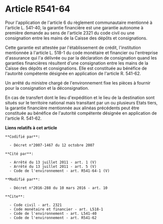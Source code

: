 # Article R541-64

Pour l'application de l'article 6 du règlement communautaire mentionné à l'article L. 541-40, la garantie financière est une
garantie autonome à première demande au sens de l'article 2321 du code civil ou une consignation entre les mains de la Caisse
des dépôts et consignations. 

Cette garantie est attestée par l'établissement de crédit, l'institution mentionnée à l'article L. 518-1 du code monétaire et
financier ou l'entreprise d'assurance qui l'a délivrée ou par la déclaration de consignation quand les garanties financières
résultent d'une consignation entre les mains de la Caisse des dépôts et consignations. Elle est constituée au bénéfice de
l'autorité compétente désignée en application de l'article R. 541-62. 

Un arrêté du ministre chargé de l'environnement fixe les pièces à fournir pour la consignation et la déconsignation.

En cas de transfert dont le lieu d'expédition et le lieu de la destination sont situés sur le territoire national mais
transitant par un ou plusieurs Etats tiers, la garantie financière mentionnée aux alinéas précédents peut être constituée au
bénéfice de l'autorité compétente désignée en application de l'article R. 541-62.

**Liens relatifs à cet article**

	**Codifié par**:

	  - Décret n°2007-1467 du 12 octobre 2007

	**Cité par**:

	  - Arrêté du 13 juillet 2011 - art. 1 (V)
	  - Arrêté du 13 juillet 2011 - art. 5 (V)
	  - Code de l'environnement - art. R541-64-1 (V)

	**Modifié par**:

	  - Décret n°2016-288 du 10 mars 2016 - art. 10

	**Cite**:

	  - Code civil - art. 2321
	  - Code monétaire et financier - art. L518-1
	  - Code de l'environnement - art. L541-40
	  - Code de l'environnement - art. R541-62
